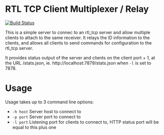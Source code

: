 RTL TCP Client Multiplexer / Relay
==================================

[![Build Status](https://git.vocti.ca/slepp/rtlmux/badges/master/build.svg)](https://git.vocti.ca/slepp/rtlmux/builds)

This is a simple server to connec to an rtl_tcp server and allow multiple clients
to attach to the same receiver. It relays the ID information to the clients,
and allows all clients to send commands for configuration to the rtl_tcp server.

It provides status output of the server and clients on the client port + 1, at
the URL /stats.json, ie. http://localhost:7879/stats.json when `-l` is set to 7878.

Usage
=====

Usage takes up to 3 command line options:

* `-h host` Server host to connect to
* `-p port` Server port to connect to
* `-l port` Listening port for clients to connect to, HTTP status port will be
  equal to this plus one

